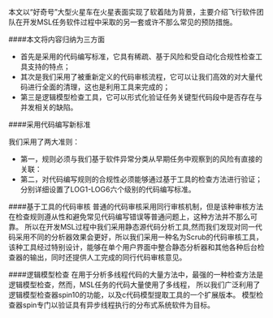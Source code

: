本文以“好奇号”大型火星车在火星表面实现了软着陆为背景，主要介绍飞行软件团队在开发MSL任务软件过程中采取的另一套或许不那么常见的预防措施。

####本文将内容归纳为三方面
* 首先是采用的代码编写标准，它具有稀疏、基于风险和受自动化合规性检查工具支持的特点；
* 其次是我们采用了被重新定义的代码审核流程，它可以让我们高效的对大量代码进行全面的清理，这也是利用工具来完成的；
* 第三是逻辑模型检查工具，它可以形式化验证任务关键型代码段中是否存在与并发相关的缺陷。

####采用代码编写新标准

我们采用了两大准则：
* 第一，规则必须与我们基于软件异常分类从早期任务中观察到的风险有直接的关联：
* 第二，对代码编写规则的合规性必须能够通过基于工具的检查方法进行验证；分别详细设置了LOG1-LOG6六个级别的代码编写标准。

####基于工具的代码审核
普通的代码审核采用同行审核机制，但是该种审核方法在检查规则遵从性和避免常见代码编写错误等普通问题上，这种方法并不那么可靠。
所以在开发MSL过程中我们采用静态源代码分析工具,然而我们发现对同一代码采用不同的分析器效果会更好，所以我们采用一种名为Scrub的代码审核工具，
该种工具经过特别设计，能够在单个用户界面中整合静态分析器和其他各种后台检查器的输出，同时还提供人工完成的同行代码审核意见。

####逻辑模型检查
在用于分析多线程代码的大量方法中，最强的一种检查方法是逻辑模型检查，然而，MSL任务的代码大量使用了多线程，
所以我们广泛利用了逻辑模型检查器spin10的功能，以及c代码模型提取工具的一个扩展版本。
模型检查器spin专门以验证具有异步线程执行的分布式系统软件为目标。
